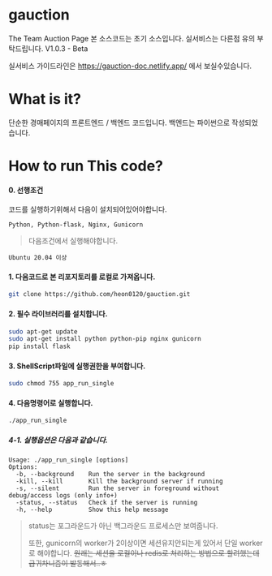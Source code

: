 # gauction
The Team Auction Page
본 소스코드는 초기 소스입니다. 실서비스는 다른점 유의 부탁드립니다. V1.0.3 - Beta

실서비스 가이드라인은 https://gauction-doc.netlify.app/ 에서 보실수있습니다.
# What is it?
단순한 경매페이지의 프론트엔드 / 백엔드 코드입니다. 백엔드는 파이썬으로 작성되었습니다.

# How to run This code?
#### 0. 선행조건
코드를 실행하기위해서 다음이 설치되어있어야합니다.

```
Python, Python-flask, Nginx, Gunicorn
```

> 다음조건에서 실행해야합니다.
```
Ubuntu 20.04 이상
```
#### 1. 다음코드로 본 리포지토리를 로컬로 가져옵니다.

```Bash
git clone https://github.com/heon0120/gauction.git

```

#### 2. 필수 라이브러리를 설치합니다.

```Bash
sudo apt-get update
sudo apt-get install python python-pip nginx gunicorn
pip install flask 
```

#### 3. ShellScript파일에 실행권한을 부여합니다.

```Bash
sudo chmod 755 app_run_single
```
#### 4. 다음명령어로 실행합니다.

```Bash
./app_run_single
```

##### 4-1. 실행옵션은 다음과 같습니다.


```
Usage: ./app_run_single [options]
Options:
  -b, --background    Run the server in the background
  -kill, --kill       Kill the background server if running
  -s, --silent        Run the server in foreground without debug/access logs (only info+)
  -status, --status   Check if the server is running
  -h, --help          Show this help message

```

> status는 포그라운드가 아닌 백그라운드 프로세스만 보여줍니다.
>
> 또한, gunicorn의 worker가 2이상이면 세션유지안되는게 있어서 단일 worker로 해야합니다. ~~원래는 세션을 로컬이나 redis로 처리하는 방법으로 할려했는데 급귀차니즘이 발동해서..ㅎ~~
